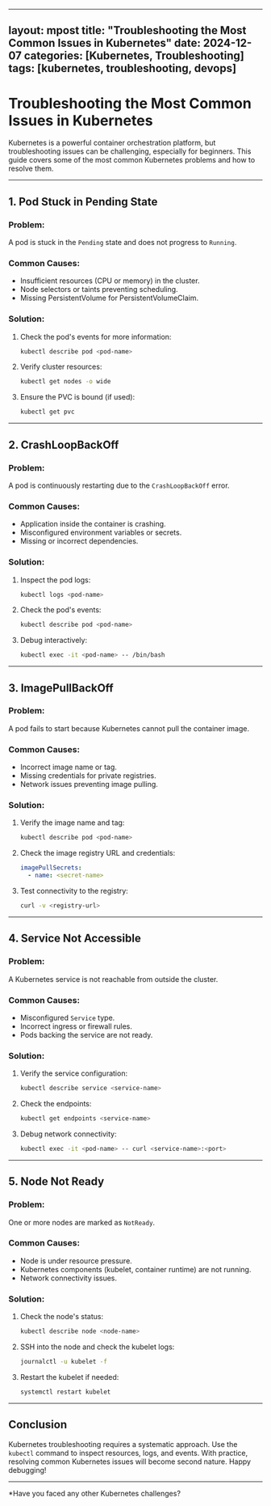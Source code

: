 
---
layout: mpost
title: "Troubleshooting the Most Common Issues in Kubernetes"
date: 2024-12-07
categories: [Kubernetes, Troubleshooting]
tags: [kubernetes, troubleshooting, devops]
---

# Troubleshooting the Most Common Issues in Kubernetes

Kubernetes is a powerful container orchestration platform, but troubleshooting issues can be challenging, especially for beginners. This guide covers some of the most common Kubernetes problems and how to resolve them.

---

## 1. **Pod Stuck in Pending State**

### Problem:
A pod is stuck in the `Pending` state and does not progress to `Running`.

### Common Causes:
- Insufficient resources (CPU or memory) in the cluster.
- Node selectors or taints preventing scheduling.
- Missing PersistentVolume for PersistentVolumeClaim.

### Solution:
1. Check the pod's events for more information:
    ```bash
    kubectl describe pod <pod-name>
    ```

2. Verify cluster resources:
    ```bash
    kubectl get nodes -o wide
    ```

3. Ensure the PVC is bound (if used):
    ```bash
    kubectl get pvc
    ```

---

## 2. **CrashLoopBackOff**

### Problem:
A pod is continuously restarting due to the `CrashLoopBackOff` error.

### Common Causes:
- Application inside the container is crashing.
- Misconfigured environment variables or secrets.
- Missing or incorrect dependencies.

### Solution:
1. Inspect the pod logs:
    ```bash
    kubectl logs <pod-name>
    ```

2. Check the pod's events:
    ```bash
    kubectl describe pod <pod-name>
    ```

3. Debug interactively:
    ```bash
    kubectl exec -it <pod-name> -- /bin/bash
    ```

---

## 3. **ImagePullBackOff**

### Problem:
A pod fails to start because Kubernetes cannot pull the container image.

### Common Causes:
- Incorrect image name or tag.
- Missing credentials for private registries.
- Network issues preventing image pulling.

### Solution:
1. Verify the image name and tag:
    ```bash
    kubectl describe pod <pod-name>
    ```

2. Check the image registry URL and credentials:
    ```yaml
    imagePullSecrets:
      - name: <secret-name>
    ```

3. Test connectivity to the registry:
    ```bash
    curl -v <registry-url>
    ```

---

## 4. **Service Not Accessible**

### Problem:
A Kubernetes service is not reachable from outside the cluster.

### Common Causes:
- Misconfigured `Service` type.
- Incorrect ingress or firewall rules.
- Pods backing the service are not ready.

### Solution:
1. Verify the service configuration:
    ```bash
    kubectl describe service <service-name>
    ```

2. Check the endpoints:
    ```bash
    kubectl get endpoints <service-name>
    ```

3. Debug network connectivity:
    ```bash
    kubectl exec -it <pod-name> -- curl <service-name>:<port>
    ```

---

## 5. **Node Not Ready**

### Problem:
One or more nodes are marked as `NotReady`.

### Common Causes:
- Node is under resource pressure.
- Kubernetes components (kubelet, container runtime) are not running.
- Network connectivity issues.

### Solution:
1. Check the node's status:
    ```bash
    kubectl describe node <node-name>
    ```

2. SSH into the node and check the kubelet logs:
    ```bash
    journalctl -u kubelet -f
    ```

3. Restart the kubelet if needed:
    ```bash
    systemctl restart kubelet
    ```

---

## Conclusion

Kubernetes troubleshooting requires a systematic approach. Use the `kubectl` command to inspect resources, logs, and events. With practice, resolving common Kubernetes issues will become second nature. Happy debugging!

---

*Have you faced any other Kubernetes challenges?
